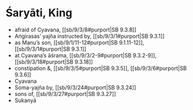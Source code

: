 # Śaryāti, King

* afraid of Cyavana, [[sb/9/3/8#purport|SB 9.3.8]]
* Aṅgirasas’ yajña instructed by, [[sb/9/3/1#purport|SB 9.3.1]]
* as Manu’s son, [[sb/9/1/11-12#purport|SB 9.1.11-12]], [[sb/9/3/1#purport|SB 9.3.1]]
* at Cyavana’s āśrama, [[sb/9/3/2-9#purport|SB 9.3.2-9]], [[sb/9/3/18#purport|SB 9.3.18]]
* constipation &, [[sb/9/3/5#purport|SB 9.3.5]], [[sb/9/3/6#purport|SB 9.3.6]]
* Cyavana 
* Soma-yajña by, [[sb/9/3/24#purport|SB 9.3.24]]
* sons of, [[sb/9/3/27#purport|SB 9.3.27]]
* Sukanyā 

